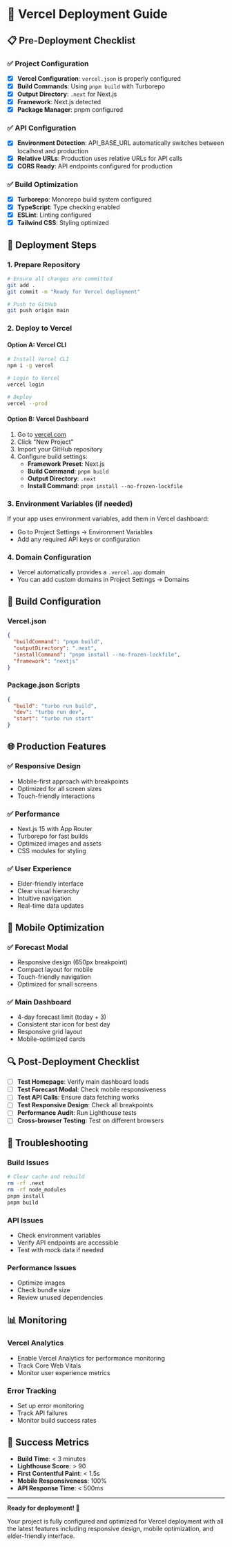 # 🚀 Vercel Deployment Guide

## 📋 Pre-Deployment Checklist

### ✅ Project Configuration
- [x] **Vercel Configuration**: `vercel.json` is properly configured
- [x] **Build Commands**: Using `pnpm build` with Turborepo
- [x] **Output Directory**: `.next` for Next.js
- [x] **Framework**: Next.js detected
- [x] **Package Manager**: pnpm configured

### ✅ API Configuration
- [x] **Environment Detection**: API_BASE_URL automatically switches between localhost and production
- [x] **Relative URLs**: Production uses relative URLs for API calls
- [x] **CORS Ready**: API endpoints configured for production

### ✅ Build Optimization
- [x] **Turborepo**: Monorepo build system configured
- [x] **TypeScript**: Type checking enabled
- [x] **ESLint**: Linting configured
- [x] **Tailwind CSS**: Styling optimized

## 🚀 Deployment Steps

### 1. **Prepare Repository**
```bash
# Ensure all changes are committed
git add .
git commit -m "Ready for Vercel deployment"

# Push to GitHub
git push origin main
```

### 2. **Deploy to Vercel**

#### Option A: Vercel CLI
```bash
# Install Vercel CLI
npm i -g vercel

# Login to Vercel
vercel login

# Deploy
vercel --prod
```

#### Option B: Vercel Dashboard
1. Go to [vercel.com](https://vercel.com)
2. Click "New Project"
3. Import your GitHub repository
4. Configure build settings:
   - **Framework Preset**: Next.js
   - **Build Command**: `pnpm build`
   - **Output Directory**: `.next`
   - **Install Command**: `pnpm install --no-frozen-lockfile`

### 3. **Environment Variables (if needed)**
If your app uses environment variables, add them in Vercel dashboard:
- Go to Project Settings → Environment Variables
- Add any required API keys or configuration

### 4. **Domain Configuration**
- Vercel automatically provides a `.vercel.app` domain
- You can add custom domains in Project Settings → Domains

## 🔧 Build Configuration

### Vercel.json
```json
{
  "buildCommand": "pnpm build",
  "outputDirectory": ".next",
  "installCommand": "pnpm install --no-frozen-lockfile",
  "framework": "nextjs"
}
```

### Package.json Scripts
```json
{
  "build": "turbo run build",
  "dev": "turbo run dev",
  "start": "turbo run start"
}
```

## 🌐 Production Features

### ✅ Responsive Design
- Mobile-first approach with breakpoints
- Optimized for all screen sizes
- Touch-friendly interactions

### ✅ Performance
- Next.js 15 with App Router
- Turborepo for fast builds
- Optimized images and assets
- CSS modules for styling

### ✅ User Experience
- Elder-friendly interface
- Clear visual hierarchy
- Intuitive navigation
- Real-time data updates

## 📱 Mobile Optimization

### ✅ Forecast Modal
- Responsive design (650px breakpoint)
- Compact layout for mobile
- Touch-friendly navigation
- Optimized for small screens

### ✅ Main Dashboard
- 4-day forecast limit (today + 3)
- Consistent star icon for best day
- Responsive grid layout
- Mobile-optimized cards

## 🔍 Post-Deployment Checklist

- [ ] **Test Homepage**: Verify main dashboard loads
- [ ] **Test Forecast Modal**: Check mobile responsiveness
- [ ] **Test API Calls**: Ensure data fetching works
- [ ] **Test Responsive Design**: Check all breakpoints
- [ ] **Performance Audit**: Run Lighthouse tests
- [ ] **Cross-browser Testing**: Test on different browsers

## 🚨 Troubleshooting

### Build Issues
```bash
# Clear cache and rebuild
rm -rf .next
rm -rf node_modules
pnpm install
pnpm build
```

### API Issues
- Check environment variables
- Verify API endpoints are accessible
- Test with mock data if needed

### Performance Issues
- Optimize images
- Check bundle size
- Review unused dependencies

## 📊 Monitoring

### Vercel Analytics
- Enable Vercel Analytics for performance monitoring
- Track Core Web Vitals
- Monitor user experience metrics

### Error Tracking
- Set up error monitoring
- Track API failures
- Monitor build success rates

## 🎯 Success Metrics

- **Build Time**: < 3 minutes
- **Lighthouse Score**: > 90
- **First Contentful Paint**: < 1.5s
- **Mobile Responsiveness**: 100%
- **API Response Time**: < 500ms

---

**Ready for deployment! 🚀**

Your project is fully configured and optimized for Vercel deployment with all the latest features including responsive design, mobile optimization, and elder-friendly interface.
